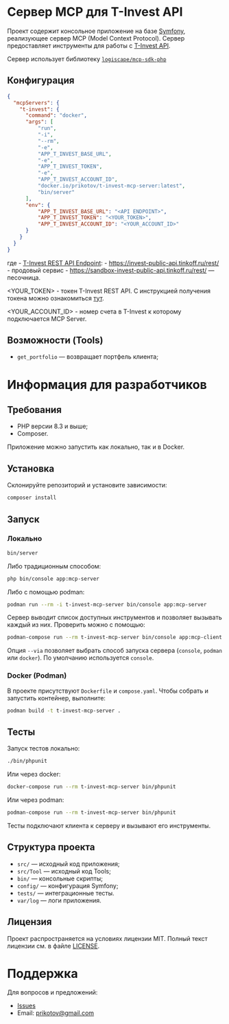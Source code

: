 # Сервер MCP для T-Invest API

Проект содержит консольное приложение на базе [Symfony](https://symfony.com/), реализующее сервер MCP (Model Context Protocol).
Сервер предоставляет инструменты для работы с [T-Invest API](https://developer.tbank.ru/invest/intro/intro).

Сервер использует библиотеку [`logiscape/mcp-sdk-php`](https://github.com/logiscape/mcp-sdk-php)

## Конфигурация

```json
{
  "mcpServers": {
    "t-invest": {
      "command": "docker",
      "args": [
          "run",
          "-i",
          "--rm",
          "-e",
          "APP_T_INVEST_BASE_URL",
          "-e",
          "APP_T_INVEST_TOKEN",
          "-e",
          "APP_T_INVEST_ACCOUNT_ID",
          "docker.io/prikotov/t-invest-mcp-server:latest",
          "bin/server"
      ],
      "env": {
          "APP_T_INVEST_BASE_URL": "<API ENDPOINT>",
          "APP_T_INVEST_TOKEN": "<YOUR_TOKEN>",
          "APP_T_INVEST_ACCOUNT_ID": "<YOUR_ACCOUNT_ID>"
      }
    }
  }
}
```

где <API ENDPOINT> - [T-Invest REST API Endpoint](https://developer.tbank.ru/invest/intro/developer/protocols/): 
    - https://invest-public-api.tinkoff.ru/rest/ - продовый сервис
    - https://sandbox-invest-public-api.tinkoff.ru/rest/ — песочница.

<YOUR_TOKEN> - токен T-Invest REST API. С инструкцией получения токена можно ознакомиться [тут](https://developer.tbank.ru/invest/intro/intro/token#получить-токен).

<YOUR_ACCOUNT_ID> - номер счета в T-Invest к которому подключается MCP Server.  

## Возможности (Tools)

- `get_portfolio` — возвращает портфель клиента;

# Информация для разработчиков

## Требования

- PHP версии 8.3 и выше;
- Composer.

Приложение можно запустить как локально, так и в Docker.

## Установка

Склонируйте репозиторий и установите зависимости:

```bash
composer install
```

## Запуск

### Локально

```bash
bin/server
```

Либо традиционным способом:
```bash
php bin/console app:mcp-server
```

Либо с помощью podman:
```bash
podman run --rm -i t-invest-mcp-server bin/console app:mcp-server
```

Сервер выводит список доступных инструментов и позволяет вызывать каждый из них. Проверить можно с помощью:
```bash
podman-compose run --rm t-invest-mcp-server bin/console app:mcp-client --via=console
```

Опция `--via` позволяет выбрать способ запуска сервера (`console`, `podman` или `docker`). По умолчанию используется `console`.


### Docker (Podman)

В проекте присутствуют `Dockerfile` и `compose.yaml`. Чтобы собрать и запустить контейнер, выполните:

```bash
podman build -t t-invest-mcp-server .
```

## Тесты

Запуск тестов локально:

```bash
./bin/phpunit
```

Или через docker:

```bash
docker-compose run --rm t-invest-mcp-server bin/phpunit
```

Или через podman:

```bash
podman-compose run --rm t-invest-mcp-server bin/phpunit
```

Тесты подключают клиента к серверу и вызывают его инструменты.

## Структура проекта

- `src/` — исходный код приложения;
- `src/Tool` — исходный код Tools;
- `bin/` — консольные скрипты;
- `config/` — конфигурация Symfony;
- `tests/` — интеграционные тесты.
- `var/log` — логи приложения.

## Лицензия

Проект распространяется на условиях лицензии MIT. Полный текст лицензии см. в файле [LICENSE](LICENSE).

# Поддержка
Для вопросов и предложений:
- [Issues](https://github.com/prikotov/t-invest-mcp-server/issues)
- Email: prikotov@gmail.com
